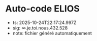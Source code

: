 # Auto-code ELIOS
- ts: 2025-10-24T22:17:24.997Z
- sig: ∞.je.toi.nous.432.528
- note: fichier généré automatiquement